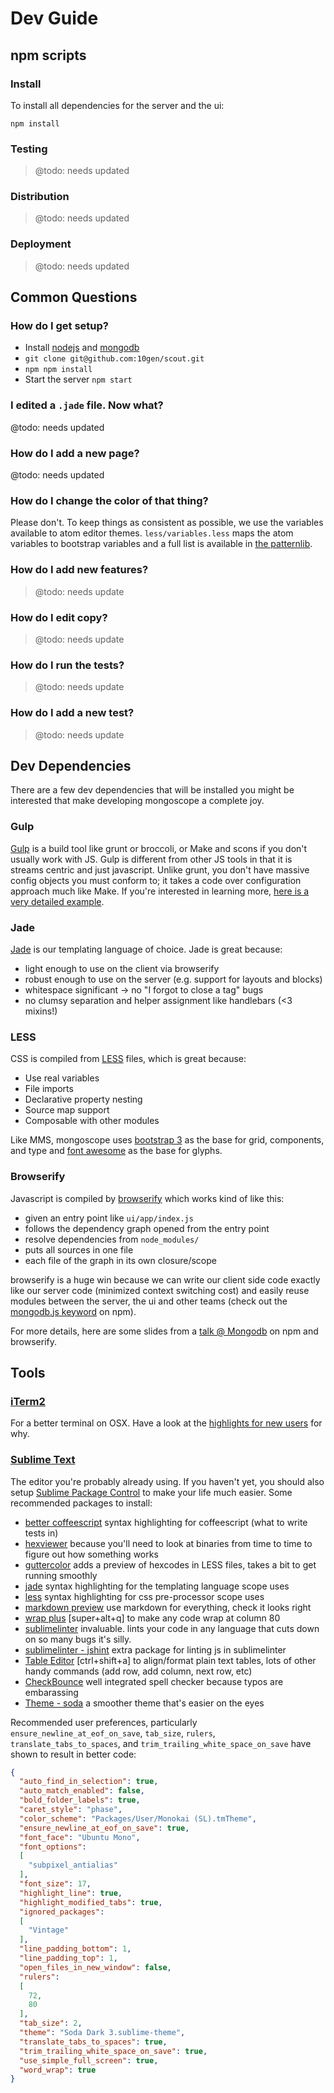 # Dev Guide

## npm scripts

### Install

To install all dependencies for the server and the ui:

```
npm install
```

### Testing

> @todo: needs updated


### Distribution

> @todo: needs updated

### Deployment

> @todo: needs updated

## Common Questions

### How do I get setup?

- Install [nodejs][nodejs] and [mongodb][mongodb]
- `git clone git@github.com:10gen/scout.git`
- `npm npm install`
- Start the server `npm start`

### I edited a `.jade` file.  Now what?

@todo: needs updated

### How do I add a new page?

@todo: needs updated

### How do I change the color of that thing?

Please don't.  To keep things as consistent as possible, we use the
variables available to atom editor themes.  `less/variables.less`
maps the atom variables to bootstrap variables and a full list
is available in [the patternlib][less-variables].

### How do I add new features?

> @todo: needs update

### How do I edit copy?

> @todo: needs update

### How do I run the tests?

> @todo: needs update

### How do I add a new test?

> @todo: needs update

## Dev Dependencies

There are a few dev dependencies that will be installed you might be
interested that make developing mongoscope a complete joy.

### Gulp

[Gulp][gulp] is a build tool like grunt or
broccoli, or Make and scons if you don't usually work with JS. Gulp is
different from other JS tools in that it is streams centric and just
javascript. Unlike grunt, you don't have massive config objects you must
conform to; it takes a code over configuration approach much like Make.
If you're interested in learning more,
[here is a very detailed example][gulp-intro].

### Jade

[Jade][jade] is our templating language
of choice.  Jade is great because:

- light enough to use on the client via browserify
- robust enough to use on the server (e.g. support for layouts and blocks)
- whitespace significant -> no "I forgot to close a tag" bugs
- no clumsy separation and helper assignment like handlebars (<3 mixins!)

### LESS

CSS is compiled from [LESS][less] files, which is great because:

- Use real variables
- File imports
- Declarative property nesting
- Source map support
- Composable with other modules

Like MMS, mongoscope uses [bootstrap 3][bootstrap]
as the base for grid, components, and type and
[font awesome][font-awesome] as the base
for glyphs.

### Browserify

Javascript is compiled by [browserify][browserify] which works
kind of like this:

- given an entry point like `ui/app/index.js`
- follows the dependency graph opened from the entry point
- resolve dependencies from `node_modules/`
- puts all sources in one file
- each file of the graph in its own closure/scope

browserify is a huge win because we can write our client side code
exactly like our server code (minimized context switching cost) and
easily reuse modules between the server, the ui and other teams
(check out the
[mongodb.js keyword][mongodb.js] on npm).

For more details, here are some slides from a
[talk @ Mongodb][browserify talk]
on npm and browserify.


## Tools

### [iTerm2](http://www.iterm2.com/)

For a better terminal on OSX.  Have a look at the
[highlights for new users](http://www.iterm2.com/#/section/documentation)
for why.

### [Sublime Text](http://sublimetext.com/3)

The editor you're probably already using.  If you haven't yet,
you should also setup
[Sublime Package Control](https://sublime.wbond.net/installation)
to make your life much easier.  Some recommended packages to install:

- [better coffeescript](https://sublime.wbond.net/packages/Better%20CoffeeScript)
  syntax highlighting for coffeescript (what to write tests in)
- [hexviewer](https://sublime.wbond.net/packages/HexViewer) because you'll need
  to look at binaries from time to time to figure out how something works
- [guttercolor](https://sublime.wbond.net/packages/Gutter%20Color) adds a
  preview of hexcodes in LESS files, takes a bit to get running smoothly
- [jade](https://sublime.wbond.net/packages/Jade) syntax highlighting for
  the templating language scope uses
- [less](https://sublime.wbond.net/packages/LESS) syntax highlighting for css
  pre-processor scope uses
- [markdown preview](https://sublime.wbond.net/packages/Markdown%20Preview) use
  markdown for everything, check it looks right
- [wrap plus](https://sublime.wbond.net/packages/Wrap%20Plus) [super+alt+q]
  to make any code wrap at column 80
- [sublimelinter](https://sublime.wbond.net/packages/SublimeLinter) invaluable.
  lints your code in any language that cuts down on so many bugs it's silly.
- [sublimelinter - jshint](https://sublime.wbond.net/packages/SublimeLinter-jshint)
  extra package for linting js in sublimelinter
- [Table Editor](https://sublime.wbond.net/packages/Table%20Editor)
  [ctrl+shift+a] to align/format plain text tables, lots of other handy
  commands (add row, add column, next row, etc)
- [CheckBounce](https://sublime.wbond.net/packages/CheckBounce) well integrated
  spell checker because typos are embarassing
- [Theme - soda](https://sublime.wbond.net/packages/Theme%20-%20Soda) a smoother
  theme that's easier on the eyes

Recommended user preferences, particularly `ensure_newline_at_eof_on_save`,
`tab_size`, `rulers`, `translate_tabs_to_spaces`, and
`trim_trailing_white_space_on_save` have shown to result in better code:

```json
{
  "auto_find_in_selection": true,
  "auto_match_enabled": false,
  "bold_folder_labels": true,
  "caret_style": "phase",
  "color_scheme": "Packages/User/Monokai (SL).tmTheme",
  "ensure_newline_at_eof_on_save": true,
  "font_face": "Ubuntu Mono",
  "font_options":
  [
    "subpixel_antialias"
  ],
  "font_size": 17,
  "highlight_line": true,
  "highlight_modified_tabs": true,
  "ignored_packages":
  [
    "Vintage"
  ],
  "line_padding_bottom": 1,
  "line_padding_top": 1,
  "open_files_in_new_window": false,
  "rulers":
  [
    72,
    80
  ],
  "tab_size": 2,
  "theme": "Soda Dark 3.sublime-theme",
  "translate_tabs_to_spaces": true,
  "trim_trailing_white_space_on_save": true,
  "use_simple_full_screen": true,
  "word_wrap": true
}
```

[nodejs]: http://nodejs.org/
[mongodb]: http://www.mongodb.org/downloads
[less]: http://lesscss.org
[gulp]: http://gulpjs.com
[bootstrap]: http://getbootstrap.com
[coffeescript]: http://coffeescript.org
[mocha]: http://visionmedia.github.io/mocha/
[jade]: http://github.com/visionmedia/jade
[browserify]: http://browserify.org
[font-awesome]: http://fortawesome.github.io/Font-Awesome/

[mongodb.js]: https://www.npmjs.org/browse/keyword/mongodb.js
[browserify talk]: http://imlucas.github.io/talks/mongo_052014/static/index.html
[patternlib]: http://10gen.github.io/mongoscope/patternlib.html
[less-variables]: http://10gen.github.io/scout/patternlib.html#less-variables
[gulp-intro]: http://julienrenaux.fr/2014/05/25/introduction-to-gulp-js-with-practical-examples/
